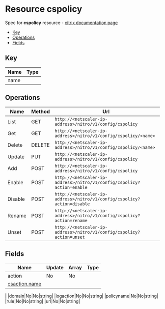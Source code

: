 # Resource cspolicy

Spec for **cspolicy** resource - [citrix documentation page](https://developer-docs.citrix.com/projects/netscaler-nitro-api/en/11.0/configuration/content-switching/cspolicy/cspolicy/)

- [Key](#key)
- [Operations](#operations)
- [Fields](#fields)

## Key

| Name | Type |
|----|----|
| name |  |

## Operations

| Name | Method | Url |
|----|----|----|
| List | GET | `http://<netscaler-ip-address>/nitro/v1/config/cspolicy` |
| Get | GET | `http://<netscaler-ip-address>/nitro/v1/config/cspolicy/<name>` |
| Delete | DELETE | `http://<netscaler-ip-address>/nitro/v1/config/cspolicy/<name>` |
| Update | PUT | `http://<netscaler-ip-address>/nitro/v1/config/cspolicy` |
| Add | POST | `http://<netscaler-ip-address>/nitro/v1/config/cspolicy` |
| Enable | POST | `http://<netscaler-ip-address>/nitro/v1/config/cspolicy?action=enable` |
| Disable | POST | `http://<netscaler-ip-address>/nitro/v1/config/cspolicy?action=disable` |
| Rename | POST | `http://<netscaler-ip-address>/nitro/v1/config/cspolicy?action=rename` |
| Unset | POST | `http://<netscaler-ip-address>/nitro/v1/config/cspolicy?action=unset` |

## Fields

| Name | Update | Array | Type |
|----|----|----|----|
|action|No|No
|[csaction.name](/doc/resources/csaction.md)
|
|domain|No|No|string|
|logaction|No|No|string|
|policyname|No|No|string|
|rule|No|No|string|
|url|No|No|string|

